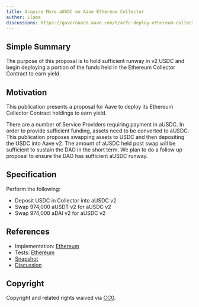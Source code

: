 ```yaml
---
title: Acquire More aUSDC on Aave Ethereum Collector
author: Llama
discussions: https://governance.aave.com/t/arfc-deploy-ethereum-collector-contract/12205
---
```


## Simple Summary

The purpose of this proposal is to hold sufficient runway in v2 USDC and begin deploying a portion of the funds held in the Ethereum Collector Contract to earn yield.

## Motivation

This publication presents a proposal for Aave to deploy its Ethereum Collector Contract holdings to earn yield.

There are a number of Service Providers requiring payment in aUSDC. In order to provide sufficient funding, assets need to be converted to aUSDC. This publication proposes swapping assets to USDC and then depositing the USDC into Aave v2. The amount of aUSDC held post swap will be sufficient to sustain the DAO in the short term. We plan to do a follow up proposal to ensure the DAO has sufficient aUSDC runway.

## Specification

Perform the following:

- Deposit USDC in Collector into aUSDC v2
- Swap 974,000 aUSDT v2 for aUSDC v2
- Swap 974,000 aDAI v2 for aUSDC v2

## References

- Implementation: [Ethereum](https://github.com/bgd-labs/aave-proposals/blob/main/src/AaveV3_Eth_ServiceProviders_20231907/AaveV3_Eth_ServiceProviders_20231907.sol)
- Tests: [Ethereum](https://github.com/bgd-labs/aave-proposals/blob/main/src/AaveV3_Eth_ServiceProviders_20231907/AaveV3_Eth_ServiceProviders_20231907.t.sol)
- [Snapshot](https://snapshot.org/#/aave.eth/proposal/0xb4141f12f7ec8e037e6320912b5673fcc5909457d9f6201c018d5c15e5aa5083)
- [Discussion](https://governance.aave.com/t/arfc-deploy-ethereum-collector-contract/12205)

## Copyright

Copyright and related rights waived via [CC0](https://creativecommons.org/publicdomain/zero/1.0/).
